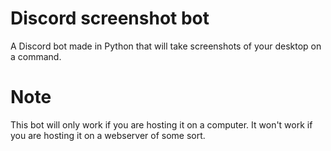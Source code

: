 # Discord screenshot bot
A Discord bot made in Python that will take screenshots of your desktop on a command.

# Note
This bot will only work if you are hosting it on a computer. It won't work if you are hosting it on a webserver of some sort.
